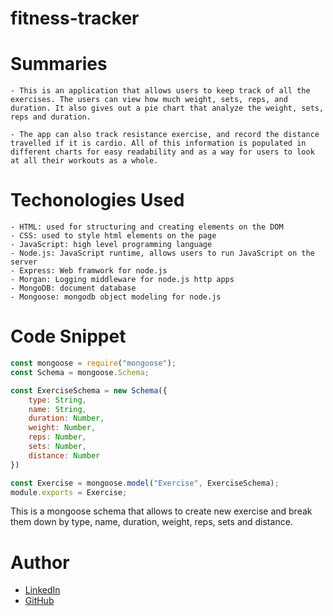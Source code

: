 # fitness-tracker

# Summaries
    - This is an application that allows users to keep track of all the exercises. The users can view how much weight, sets, reps, and duration. It also gives out a pie chart that analyze the weight, sets, reps and duration.
    
    - The app can also track resistance exercise, and record the distance travelled if it is cardio. All of this information is populated in different charts for easy readability and as a way for users to look at all their workouts as a whole. 

# Techonologies Used
    - HTML: used for structuring and creating elements on the DOM
    - CSS: used to style html elements on the page
    - JavaScript: high level programming language
    - Node.js: JavaScript runtime, allows users to run JavaScript on the server
    - Express: Web framwork for node.js
    - Morgan: Logging middleware for node.js http apps
    - MongoDB: document database
    - Mongoose: mongodb object modeling for node.js

# Code Snippet
```js
const mongoose = require("mongoose");
const Schema = mongoose.Schema;

const ExerciseSchema = new Schema({
    type: String,
    name: String,
    duration: Number,
    weight: Number,
    reps: Number,
    sets: Number,
    distance: Number
})

const Exercise = mongoose.model("Exercise", ExerciseSchema);
module.exports = Exercise;
```
This is a mongoose schema that allows to create new exercise and break them down by type, name, duration, weight, reps, sets and distance.

# Author
- [LinkedIn](www.linkedin.com/in/tu-tai-le-2a9646139)
- [GitHub](https://github.com/TaiLe96)